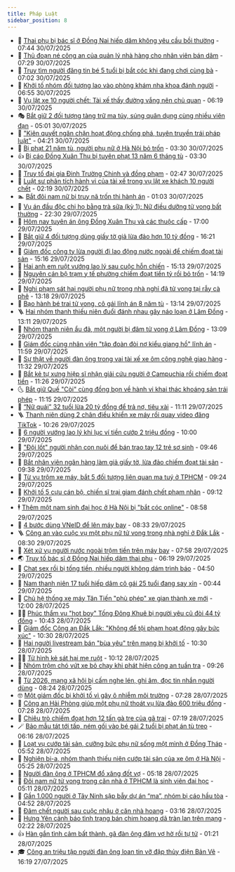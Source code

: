 ```yaml
---
title: Pháp Luật
sidebar_position: 8
---
```


<!-- dantri-phap-luat:START -->
- 🌊 [Thai phụ bị bác sĩ ở Đồng Nai hiếp dâm không yêu cầu bồi thường](https://dantri.com.vn/phap-luat/thai-phu-bi-bac-si-o-dong-nai-hiep-dam-khong-yeu-cau-boi-thuong-20250730140918821.htm) - 07:44 30/07/2025
- 🐲 [Thủ đoạn né công an của quản lý nhà hàng cho nhân viên bán dâm](https://dantri.com.vn/phap-luat/thu-doan-ne-cong-an-cua-quan-ly-nha-hang-cho-nhan-vien-ban-dam-20250730134012515.htm) - 07:29 30/07/2025
- 🌁 [Truy tìm người đăng tin bé 5 tuổi bị bắt cóc khi đang chơi cùng bà](https://dantri.com.vn/phap-luat/truy-tim-nguoi-dang-tin-be-5-tuoi-bi-bat-coc-khi-dang-choi-cung-ba-20250730133901749.htm) - 07:02 30/07/2025
- 🎃 [Khởi tố nhóm đối tượng lao vào phòng khám nha khoa đánh người](https://dantri.com.vn/phap-luat/khoi-to-nhom-doi-tuong-lao-vao-phong-kham-nha-khoa-danh-nguoi-20250730133635505.htm) - 06:55 30/07/2025
- 🦅 [Vụ lật xe 10 người chết: Tài xế thấy đường vắng nên chủ quan](https://dantri.com.vn/phap-luat/vu-lat-xe-10-nguoi-chet-tai-xe-thay-duong-vang-nen-chu-quan-20250730124759903.htm) - 06:19 30/07/2025
- 🎭 [Bắt giữ 2 đối tượng tàng trữ ma túy, súng quân dụng cùng nhiều viên đạn](https://dantri.com.vn/phap-luat/bat-giu-2-doi-tuong-tang-tru-ma-tuy-sung-quan-dung-cung-nhieu-vien-dan-20250730115021411.htm) - 05:01 30/07/2025
- 🤗 [&quot;Kiên quyết ngăn chặn hoạt động chống phá, tuyên truyền trái pháp luật&quot;](https://dantri.com.vn/phap-luat/kien-quyet-ngan-chan-hoat-dong-chong-pha-tuyen-truyen-trai-phap-luat-20250730110504929.htm) - 04:21 30/07/2025
- 🚀 [Bị phạt 21 năm tù, người phụ nữ ở Hà Nội bỏ trốn](https://dantri.com.vn/phap-luat/bi-phat-21-nam-tu-nguoi-phu-nu-o-ha-noi-bo-tron-20250730102535373.htm) - 03:30 30/07/2025
- 👍 [Bị cáo Đồng Xuân Thụ bị tuyên phạt 13 năm 6 tháng tù](https://dantri.com.vn/phap-luat/bi-cao-dong-xuan-thu-bi-tuyen-phat-13-nam-6-thang-tu-20250730100049526.htm) - 03:30 30/07/2025
- 🧐 [Truy tố đại gia Đinh Trường Chinh và đồng phạm](https://dantri.com.vn/phap-luat/truy-to-dai-gia-dinh-truong-chinh-va-dong-pham-20250730091812743.htm) - 02:47 30/07/2025
- 🫶 [Luật sư phân tích hành vi của tài xế trong vụ lật xe khách 10 người chết](https://dantri.com.vn/phap-luat/luat-su-phan-tich-hanh-vi-cua-tai-xe-trong-vu-lat-xe-khach-10-nguoi-chet-20250730085808659.htm) - 02:19 30/07/2025
- 🏊 [Bắt đôi nam nữ bị truy nã trốn thi hành án](https://dantri.com.vn/phap-luat/bat-doi-nam-nu-bi-truy-na-tron-thi-hanh-an-20250730071429162.htm) - 01:03 30/07/2025
- 🌋 [Vụ án đầu độc chị họ bằng trà sữa &lpar;kỳ 1&rpar;: Nữ điều dưỡng tử vong bất thường](https://dantri.com.vn/phap-luat/vu-an-dau-doc-chi-ho-bang-tra-sua-ky-1-nu-dieu-duong-tu-vong-bat-thuong-20250729221957810.htm) - 22:30 29/07/2025
- 👹 [Hôm nay tuyên án ông Đồng Xuân Thụ và các thuộc cấp](https://dantri.com.vn/phap-luat/hom-nay-tuyen-an-ong-dong-xuan-thu-va-cac-thuoc-cap-20250729210547826.htm) - 17:00 29/07/2025
- 🫣 [Bắt giữ 4 đối tượng dùng giấy tờ giả lừa đảo hơn 10 tỷ đồng](https://dantri.com.vn/phap-luat/bat-giu-4-doi-tuong-dung-giay-to-gia-lua-dao-hon-10-ty-dong-20250729230721668.htm) - 16:21 29/07/2025
- 🎃 [Giám đốc công ty lừa người đi lao động nước ngoài để chiếm đoạt tài sản](https://dantri.com.vn/phap-luat/giam-doc-cong-ty-lua-nguoi-di-lao-dong-nuoc-ngoai-de-chiem-doat-tai-san-20250729215130873.htm) - 15:16 29/07/2025
- 🌝 [Hai anh em ruột vướng lao lý sau cuộc hỗn chiến](https://dantri.com.vn/phap-luat/hai-anh-em-ruot-vuong-lao-ly-sau-cuoc-hon-chien-20250729215759101.htm) - 15:13 29/07/2025
- 🚀 [Nguyên cán bộ trạm y tế phường chiếm đoạt tiền tỷ rồi bỏ trốn](https://dantri.com.vn/phap-luat/nguyen-can-bo-tram-y-te-phuong-chiem-doat-tien-ty-roi-bo-tron-20250729211512623.htm) - 14:19 29/07/2025
- 🥷 [Nghi phạm sát hại người phụ nữ trong nhà nghỉ đã tử vong tại rẫy cà phê](https://dantri.com.vn/phap-luat/nghi-pham-sat-hai-nguoi-phu-nu-trong-nha-nghi-da-tu-vong-tai-ray-ca-phe-20250729195425394.htm) - 13:18 29/07/2025
- 👺 [Bạo hành bé trai tử vong, cô gái lĩnh án 8 năm tù](https://dantri.com.vn/phap-luat/bao-hanh-be-trai-tu-vong-co-gai-linh-an-8-nam-tu-20250729194117419.htm) - 13:14 29/07/2025
- 🪜 [Hai nhóm thanh thiếu niên đuổi đánh nhau gây náo loạn ở Lâm Đồng](https://dantri.com.vn/phap-luat/hai-nhom-thanh-thieu-nien-duoi-danh-nhau-gay-nao-loan-o-lam-dong-20250729194632964.htm) - 13:11 29/07/2025
- 🦄 [Nhóm thanh niên ẩu đả, một người bị đâm tử vong ở Lâm Đồng](https://dantri.com.vn/phap-luat/nhom-thanh-nien-au-da-mot-nguoi-bi-dam-tu-vong-o-lam-dong-20250729190957962.htm) - 13:09 29/07/2025
- 🦍 [Giám đốc cùng nhân viên &quot;tập đoàn đòi nợ kiểu giang hồ&quot; lĩnh án](https://dantri.com.vn/phap-luat/giam-doc-cung-nhan-vien-tap-doan-doi-no-kieu-giang-ho-linh-an-20250729185153073.htm) - 11:59 29/07/2025
- 🌁 [Sự thật về người đàn ông trong vai tài xế xe ôm công nghệ giao hàng](https://dantri.com.vn/phap-luat/su-that-ve-nguoi-dan-ong-trong-vai-tai-xe-xe-om-cong-nghe-giao-hang-20250729181336011.htm) - 11:32 29/07/2025
- 💯 [Bắt kẻ tự xưng hiệp sĩ nhận giải cứu người ở Campuchia rồi chiếm đoạt tiền](https://dantri.com.vn/phap-luat/bat-ke-tu-xung-hiep-si-nhan-giai-cuu-nguoi-o-campuchia-roi-chiem-doat-tien-20250729180728860.htm) - 11:26 29/07/2025
- 🌜 [Bắt giữ Quế &quot;Còi&quot; cùng đồng bọn về hành vi khai thác khoáng sản trái phép](https://dantri.com.vn/phap-luat/bat-giu-que-coi-cung-dong-bon-ve-hanh-vi-khai-thac-khoang-san-trai-phep-20250729174410330.htm) - 11:15 29/07/2025
- 👹 [“Nữ quái” 32 tuổi lừa 20 tỷ đồng để trả nợ, tiêu xài](https://dantri.com.vn/phap-luat/nu-quai-32-tuoi-lua-20-ty-dong-de-tra-no-tieu-xai-20250729173903556.htm) - 11:11 29/07/2025
- 🪜 [Thanh niên dùng 2 chân điều khiển xe máy rồi quay video đăng TikTok](https://dantri.com.vn/phap-luat/thanh-nien-dung-2-chan-dieu-khien-xe-may-roi-quay-video-dang-tiktok-20250729164329559.htm) - 10:26 29/07/2025
- 🦩 [6 người vướng lao lý khi lục ví tiền cướp 2 triệu đồng](https://dantri.com.vn/phap-luat/6-nguoi-vuong-lao-ly-khi-luc-vi-tien-cuop-2-trieu-dong-20250729144250402.htm) - 10:00 29/07/2025
- 💂 [&quot;Đội lốt&quot; người nhận con nuôi để bán trao tay 12 trẻ sơ sinh](https://dantri.com.vn/phap-luat/doi-lot-nguoi-nhan-con-nuoi-de-ban-trao-tay-12-tre-so-sinh-20250729163546613.htm) - 09:46 29/07/2025
- 💃 [Bắt nhân viên ngân hàng làm giả giấy tờ, lừa đảo chiếm đoạt tài sản](https://dantri.com.vn/phap-luat/bat-nhan-vien-ngan-hang-lam-gia-giay-to-lua-dao-chiem-doat-tai-san-20250729161816897.htm) - 09:38 29/07/2025
- 🧐 [Từ vụ trộm xe máy, bắt 5 đối tượng liên quan ma tuý ở TPHCM](https://dantri.com.vn/phap-luat/tu-vu-trom-xe-may-bat-5-doi-tuong-lien-quan-ma-tuy-o-tphcm-20250729154553636.htm) - 09:24 29/07/2025
- 🤗 [Khởi tố 5 cựu cán bộ, chiến sĩ trại giam đánh chết phạm nhân](https://dantri.com.vn/phap-luat/khoi-to-5-cuu-can-bo-chien-si-trai-giam-danh-chet-pham-nhan-20250729160349048.htm) - 09:12 29/07/2025
- 🕴 [Thêm một nam sinh đại học ở Hà Nội bị &quot;bắt cóc online&quot;](https://dantri.com.vn/phap-luat/them-mot-nam-sinh-dai-hoc-o-ha-noi-bi-bat-coc-online-20250729155049730.htm) - 08:58 29/07/2025
- 🐎 [4 bước dùng VNeID để lên máy bay](https://dantri.com.vn/phap-luat/4-buoc-dung-vneid-de-len-may-bay-20250729153018745.htm) - 08:33 29/07/2025
- 🪜 [Công an vào cuộc vụ một phụ nữ tử vong trong nhà nghỉ ở Đắk Lắk](https://dantri.com.vn/phap-luat/cong-an-vao-cuoc-vu-mot-phu-nu-tu-vong-trong-nha-nghi-o-dak-lak-20250729151531241.htm) - 08:30 29/07/2025
- 🤭 [Xét xử vụ người nước ngoài trộm tiền trên máy bay](https://dantri.com.vn/phap-luat/xet-xu-vu-nguoi-nuoc-ngoai-trom-tien-tren-may-bay-20250729145254402.htm) - 07:58 29/07/2025
- 🌏 [Truy tố bác sĩ ở Đồng Nai hiếp dâm thai phụ](https://dantri.com.vn/phap-luat/truy-to-bac-si-o-dong-nai-hiep-dam-thai-phu-20250729125745283.htm) - 06:19 29/07/2025
- 🎃 [Chat sex rồi bị tống tiền, nhiều người không dám trình báo](https://dantri.com.vn/phap-luat/chat-sex-roi-bi-tong-tien-nhieu-nguoi-khong-dam-trinh-bao-20250729113818563.htm) - 04:50 29/07/2025
- 🗽 [Nam thanh niên 17 tuổi hiếp dâm cô gái 25 tuổi đang say xỉn](https://dantri.com.vn/phap-luat/nam-thanh-nien-17-tuoi-hiep-dam-co-gai-25-tuoi-dang-say-xin-20250728222654692.htm) - 00:44 29/07/2025
- 🌁 [Chủ hệ thống xe máy Tân Tiến &quot;phù phép&quot; xe gian thành xe mới](https://dantri.com.vn/phap-luat/chu-he-thong-xe-may-tan-tien-phu-phep-xe-gian-thanh-xe-moi-20250728181853691.htm) - 12:00 28/07/2025
- 🧑‍💻 [Phúc thẩm vụ &quot;hot boy&quot; Tống Đông Khuê bị người yêu cũ đòi 44 tỷ đồng](https://dantri.com.vn/phap-luat/phuc-tham-vu-hot-boy-tong-dong-khue-bi-nguoi-yeu-cu-doi-44-ty-dong-20250728164758101.htm) - 10:43 28/07/2025
- 🌮 [Giám đốc Công an Đắk Lắk: &quot;Không để tội phạm hoạt động gây bức xúc&quot;](https://dantri.com.vn/phap-luat/giam-doc-cong-an-dak-lak-khong-de-toi-pham-hoat-dong-gay-buc-xuc-20250728171921112.htm) - 10:30 28/07/2025
- 🤗 [Hai người livestream bán &quot;bùa yêu&quot; trên mạng bị khởi tố](https://dantri.com.vn/phap-luat/hai-nguoi-livestream-ban-bua-yeu-tren-mang-bi-khoi-to-20250728171903128.htm) - 10:30 28/07/2025
- 👨‍🏫 [Tử hình kẻ sát hại mẹ ruột](https://dantri.com.vn/phap-luat/tu-hinh-ke-sat-hai-me-ruot-20250728165452417.htm) - 10:12 28/07/2025
- 🎉 [Nhóm trộm chó vứt xe bỏ chạy khi phát hiện công an tuần tra](https://dantri.com.vn/phap-luat/nhom-trom-cho-vut-xe-bo-chay-khi-phat-hien-cong-an-tuan-tra-20250728155037132.htm) - 09:26 28/07/2025
- 🤗 [Từ 2026, mạng xã hội bị cấm nghe lén, ghi âm, đọc tin nhắn người dùng](https://dantri.com.vn/phap-luat/tu-2026-mang-xa-hoi-bi-cam-nghe-len-ghi-am-doc-tin-nhan-nguoi-dung-20250728152025795.htm) - 08:24 28/07/2025
- 🤓 [Một giám đốc bị khởi tố vì gây ô nhiễm môi trường](https://dantri.com.vn/phap-luat/mot-giam-doc-bi-khoi-to-vi-gay-o-nhiem-moi-truong-20250728141433745.htm) - 07:28 28/07/2025
- 👹 [Công an Hải Phòng giúp một phụ nữ thoát vụ lừa đảo 600 triệu đồng](https://dantri.com.vn/phap-luat/cong-an-hai-phong-giup-mot-phu-nu-thoat-vu-lua-dao-600-trieu-dong-20250728141017589.htm) - 07:28 28/07/2025
- 🐘 [Chiêu trò chiếm đoạt hơn 12 tấn gà tre của gã trai](https://dantri.com.vn/phap-luat/chieu-tro-chiem-doat-hon-12-tan-ga-tre-cua-ga-trai-20250728135547718.htm) - 07:19 28/07/2025
- 🪄 [Bảo mẫu tát tới tấp, ném gối vào bé gái 2 tuổi bị phạt án tù treo](https://dantri.com.vn/phap-luat/bao-mau-tat-toi-tap-nem-goi-vao-be-gai-2-tuoi-bi-phat-an-tu-treo-20250728130334572.htm) - 06:16 28/07/2025
- 💄 [Loạt vụ cướp tài sản, cưỡng bức phụ nữ sống một mình ở Đồng Tháp](https://dantri.com.vn/phap-luat/loat-vu-cuop-tai-san-cuong-buc-phu-nu-song-mot-minh-o-dong-thap-20250728110640718.htm) - 05:52 28/07/2025
- 🐎 [Nghiện bi-a, nhóm thanh thiếu niên cướp tài sản của xe ôm ở Hà Nội](https://dantri.com.vn/phap-luat/nghien-bi-a-nhom-thanh-thieu-nien-cuop-tai-san-cua-xe-om-o-ha-noi-20250728121921910.htm) - 05:25 28/07/2025
- 💯 [Người đàn ông ở TPHCM đổ xăng đốt vợ](https://dantri.com.vn/phap-luat/nguoi-dan-ong-o-tphcm-do-xang-dot-vo-20250728114152285.htm) - 05:18 28/07/2025
- 💯 [Đôi nam nữ tử vong trong căn nhà ở TPHCM là sinh viên đại học](https://dantri.com.vn/phap-luat/doi-nam-nu-tu-vong-trong-can-nha-o-tphcm-la-sinh-vien-dai-hoc-20250728115708357.htm) - 05:11 28/07/2025
- 🌈 [Gần 1.000 người ở Tây Ninh sập bẫy dự án “ma”, nhóm bị cáo hầu tòa](https://dantri.com.vn/phap-luat/gan-1000-nguoi-o-tay-ninh-sap-bay-du-an-ma-nhom-bi-cao-hau-toa-20250728112454428.htm) - 04:52 28/07/2025
- 🧠 [Đâm chết người sau cuộc nhậu ở căn nhà hoang](https://dantri.com.vn/phap-luat/dam-chet-nguoi-sau-cuoc-nhau-o-can-nha-hoang-20250728100530536.htm) - 03:16 28/07/2025
- 🌈 [Hưng Yên cảnh báo tình trạng bán chim hoang dã tràn lan trên mạng](https://dantri.com.vn/phap-luat/hung-yen-canh-bao-tinh-trang-ban-chim-hoang-da-tran-lan-tren-mang-20250728083817626.htm) - 02:22 28/07/2025
- 👍 [Hàn gắn tình cảm bất thành, gã đàn ông đâm vợ hờ rồi tự tử](https://dantri.com.vn/phap-luat/han-gan-tinh-cam-bat-thanh-ga-dan-ong-dam-vo-ho-roi-tu-tu-20250728064719447.htm) - 01:21 28/07/2025
- 🎓 [Công an triệu tập người đàn ông loan tin vỡ đập thủy điện Bản Vẽ](https://dantri.com.vn/phap-luat/cong-an-trieu-tap-nguoi-dan-ong-loan-tin-vo-dap-thuy-dien-ban-ve-20250727225517924.htm) - 16:19 27/07/2025<!-- dantri-phap-luat:END -->
